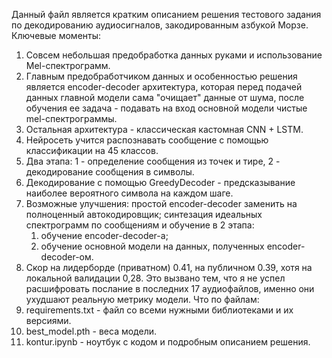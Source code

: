 Данный файл является кратким описанием решения тестового задания по декодированию аудиосигналов, закодированным азбукой Морзе.
Ключевые моменты:
1. Совсем небольшая предобработка данных руками и использование Mel-спектрограмм.
2. Главным предобработчиком данных и особенностью решения является encoder-decoder архитектура, которая перед подачей данных главной модели сама "очищает"
данные от шума, после обучения ее задача - подавать на вход основной модели чистые mel-спектрограммы.
3. Остальная архитектура - классическая кастомная CNN + LSTM. 
4. Нейросеть учится распознавать сообщение с помощью классификации на 45 классов.
5. Два этапа: 1 - определение сообщения из точек и тире, 2 - декодирование сообщения в символы.
6. Декодирование с помощью GreedyDecoder - предсказывание наиболее вероятного символа на каждом шаге.
7. Возможные улучшения: простой encoder-decoder заменить на полноценный автокодировщик; синтезация идеальных спектрограмм по сообщениям и обучение в 2 этапа:
    1) обучение encoder-decoder-а; 
    2) обучение основной модели на данных, полученных encoder-decoder-ом.
8. Скор на лидерборде (приватном) 0.41, на публичном 0.39, хотя на локальной валидации 0,28. Это вызвано тем, что я не успел расшифровать послание
в последних 17 аудиофайлов, именно они ухудшают реальную метрику модели. 
Что по файлам:
1. requirements.txt - файл со всеми нужными библиотеками и их версиями.
2. best_model.pth - веса модели.
3. kontur.ipynb - ноутбук с кодом и подробным описанием решения.

